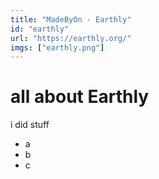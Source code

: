 ```yaml
---
title: "MadeByOn - Earthly"
id: "earthly"
url: "https://earthly.org/"
imgs: ["earthly.png"]
---
```


# all about Earthly

i did stuff

- a
- b
- c
